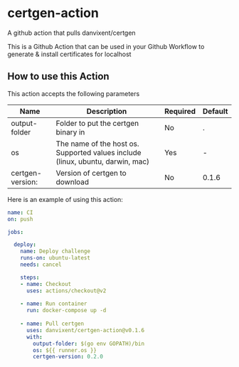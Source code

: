 # certgen-action

A github action that pulls danvixent/certgen

This is a Github Action that can be used in your Github Workflow to generate & install certificates for localhost

## How to use this Action

This action accepts the following parameters

| Name| Description | Required  | Default |
| ------------- |-------------|-----|-----|
| output-folder | Folder to put the certgen binary in | No | . |
| os | The name of the host os. Supported values include (linux, ubuntu, darwin, mac)  | Yes | - |
| certgen-version: | Version of certgen to download | No | 0.1.6 |

Here is an example of using this action:

```yaml
name: CI
on: push

jobs:

  deploy:
    name: Deploy challenge
    runs-on: ubuntu-latest
    needs: cancel

    steps:
    - name: Checkout
      uses: actions/checkout@v2
    
    - name: Run container
      run: docker-compose up -d 
    
    - name: Pull certgen
      uses: danvixent/certgen-action@v0.1.6
      with:
        output-folder: $(go env GOPATH)/bin
        os: ${{ runner.os }}
        certgen-version: 0.2.0
```
